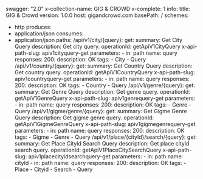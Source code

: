 swagger: "2.0"
x-collection-name: GIG & CROWD
x-complete: 1
info:
  title: GIG & Crowd
  version: 1.0.0
host: gigandcrowd.com
basePath: /
schemes:
- http
produces:
- application/json
consumes:
- application/json
paths:
  /api/v1/city/{query}:
    get:
      summary: Get City Query
      description: Get city query.
      operationId: getApiV1CityQuery
      x-api-path-slug: apiv1cityquery-get
      parameters:
      - in: path
        name: query
      responses:
        200:
          description: OK
      tags:
      - City
      - Query
  /api/v1/country/{query}:
    get:
      summary: Get Country Query
      description: Get country query.
      operationId: getApiV1CountryQuery
      x-api-path-slug: apiv1countryquery-get
      parameters:
      - in: path
        name: query
      responses:
        200:
          description: OK
      tags:
      - Country
      - Query
  /api/v1/genre/{query}:
    get:
      summary: Get Genre Query
      description: Get genre query.
      operationId: getApiV1GenreQuery
      x-api-path-slug: apiv1genrequery-get
      parameters:
      - in: path
        name: query
      responses:
        200:
          description: OK
      tags:
      - Genre
      - Query
  /api/v1/gigme/genre/{query}:
    get:
      summary: Get Gigme Genre Query
      description: Get gigme genre query.
      operationId: getApiV1GigmeGenreQuery
      x-api-path-slug: apiv1gigmegenrequery-get
      parameters:
      - in: path
        name: query
      responses:
        200:
          description: OK
      tags:
      - Gigme
      - Genre
      - Query
  /api/v1/place/{cityId}/search/{query}:
    get:
      summary: Get Place Cityid Search Query
      description: Get place cityid search query.
      operationId: getApiV1PlaceCitySearchQuery
      x-api-path-slug: apiv1placecityidsearchquery-get
      parameters:
      - in: path
        name: cityId
      - in: path
        name: query
      responses:
        200:
          description: OK
      tags:
      - Place
      - Cityid
      - Search
      - Query
